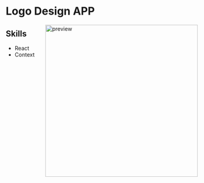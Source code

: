 # Logo Design APP
<img src='./2022-08-02-08-07-52.png' alt="preview" width="400" align="right"/>

## Skills
- React
- Context
